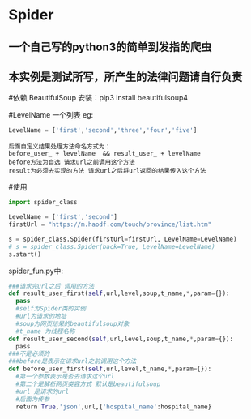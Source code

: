 # Spider
一个自己写的python3的简单到发指的爬虫
----

本实例是测试所写，所产生的法律问题请自行负责
-----

#依赖
BeautifulSoup 安装：pip3 install beautifulsoup4

#LevelName
一个列表 eg:
```python
LevelName = ['first','second','three','four','five']
```
    后面自定义结果处理方法命名方式为：
    before_user_ + levelName  && result_user_ + levelName
    before方法为自选 请求url之前调用这个方法
    result为必须去实现的方法 请求url之后将url返回的结果传入这个方法

#使用
```python
import spider_class

LevelName = ['first','second']
firstUrl = "https://m.haodf.com/touch/province/list.htm"

s = spider_class.Spider(firstUrl=firstUrl, LevelName=LevelName)
# s = spider_class.Spider(back=True, LevelName=LevelName)
s.start()
```
spider_fun.py中:
```python
###请求完url之后 调用的方法
def result_user_first(self,url,level,soup,t_name,*,param={}):
  pass
  #self为Spider类的实例
  #url为请求的地址
  #soup为网页结果的beautifulsoup对象
  #t_name 为线程名称
def result_user_second(self,url,level,soup,t_name,*,param={}):
  pass
###不是必须的
###before是表示在请求url之前调用这个方法
def before_user_first(self,url,level,t_name,*,param={}):
  #第一个参数表示是否去请求这个url
  #第二个是解析网页类容方式 默认是beautifulsoup 
  #url 是请求的url
  #后面为传参
  return True,'json',url,{'hospital_name':hospital_name}
```
